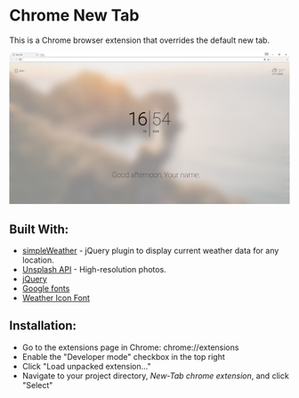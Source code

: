 # Chrome New Tab
  This is a Chrome browser extension that overrides the default new tab.
  
  ![alt text](https://github.com/JesperBry/New-Tab---chrome-extension/blob/Images/New-tab.jpg "")
  
 ## Built With:
  - [simpleWeather](http://simpleweatherjs.com/) - jQuery plugin to display current weather data for any location.
  - [Unsplash API](https://unsplash.com/developers) - High-resolution photos.
  - [jQuery](https://jquery.com/)
  - [Google fonts](https://fonts.google.com/)
  - [Weather Icon Font](http://www.artill.de/weather-icon-font/)

## Installation:
  - Go to the extensions page in Chrome: chrome://extensions
  - Enable the "Developer mode" checkbox in the top right
  - Click "Load unpacked extension..."
  - Navigate to your project directory, *New-Tab chrome extension*, and click "Select"
